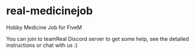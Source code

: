 # real-medicinejob
Hobby Medicine Job for FiveM


You can join to teamReal Discord server to get some help, see the detailed instructions or chat with us :)

